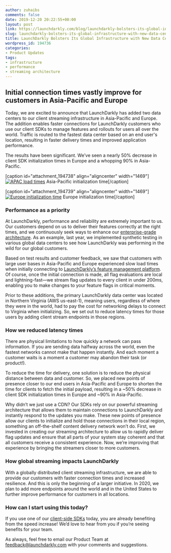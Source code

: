 ```yaml
---
author: zuhaibs
comments: false
date: 2019-12-20 20:22:55+00:00
layout: post
link: https://launchdarkly.com/blog/launchdarkly-bolsters-its-global-infrastructure-with-new-data-centers/
slug: launchdarkly-bolsters-its-global-infrastructure-with-new-data-centers
title: LaunchDarkly Bolsters Its Global Infrastructure with New Data Centers
wordpress_id: 194736
categories:
- Product Updates
tags:
- infrastructure
- performance
- streaming architecture
---
```


## Initial connection times vastly improve for customers in Asia-Pacific and Europe


Today, we are excited to announce that LaunchDarkly has added two data centers to our client streaming infrastructure in Asia-Pacific and Europe. The addition enables faster connections for LaunchDarkly customers who use our client SDKs to manage features and rollouts for users all over the world. Traffic is routed to the fastest data center based on an end user's location, resulting in faster delivery times and improved application performance.

The results have been significant. We’ve seen a nearly 50% decrease in client SDK initialization times in Europe and a whopping 90% in Asia-Pacific.

[caption id="attachment_194738" align="aligncenter" width="1469"][![APAC load times](https://blog.launchdarkly.com/wp-content/uploads/2019/12/APAC.png)](https://blog.launchdarkly.com/wp-content/uploads/2019/12/APAC.png) Asia-Pacific initialization time[/caption]

[caption id="attachment_194739" align="aligncenter" width="1469"][![Europe initialization time](https://blog.launchdarkly.com/wp-content/uploads/2019/12/EU.png)](https://blog.launchdarkly.com/wp-content/uploads/2019/12/EU.png) Europe initialization time[/caption]


### Performance as a priority


At LaunchDarkly, performance and reliability are extremely important to us. Our customers depend on us to deliver their features correctly at the right times, and we continuously seek ways to enhance our [enterprise-grade architecture](https://launchdarkly.com/features/enterprise-grade-architecture/). As an example, last year, we implemented synthetic testing in various global data centers to see how LaunchDarkly was performing in the wild for our global customers.

Based on test results and customer feedback, we saw that customers with large user bases in Asia-Pacific and Europe experienced slow load times when initially connecting to [LaunchDarkly’s feature management platform](https://launchdarkly.com/product/). Of course, once the initial connection is made, all flag evaluations are local and lightning-fast—we stream flag updates to every client in under 200ms, enabling you to make changes to your feature flags in critical moments.

Prior to these additions, the primary LaunchDarkly data center was located in Northern Virginia (AWS us-east-1), meaning users, regardless of where they were in the world, had to pay the cost for networking delays to connect to Virginia when initializing. So, we set out to reduce latency times for those users by adding client stream endpoints in those regions.


### How we reduced latency times


There are physical limitations to how quickly a network can pass information. If you are sending data halfway across the world, even the fastest networks cannot make that happen instantly. And each moment a customer waits is a moment a customer may abandon their task (or product!).

To reduce the time for delivery, one solution is to reduce the physical distance between data and customer. So, we placed new points of presence closer to our end users in Asia-Pacific and Europe to shorten the time for clients to fetch the initial payload, resulting in a ~50% decrease in client SDK initialization times in Europe and ~90% in Asia-Pacific.

Why didn’t we just use a CDN? Our SDKs rely on our powerful streaming architecture that allows them to maintain connections to LaunchDarkly and instantly respond to the updates you make. These new points of presence allow our clients to initialize and hold those connections in their local region, something an off-the-shelf content delivery network won’t do. First, we invested in creating our streaming architecture to allow us to rapidly deliver flag updates and ensure that all parts of your system stay coherent and that all customers receive a consistent experience. Now, we’re improving that experience by bringing the streamers closer to more customers.


### How global streaming impacts LaunchDarkly


With a globally distributed client streaming infrastructure, we are able to provide our customers with faster connection times and increased resilience. And this is only the beginning of a larger initiative. In 2020, we plan to add more endpoints around the world and in the United States to further improve performance for customers in all locations.


### How can I start using this today?


If you use one of our [client-side SDKs](https://docs.launchdarkly.com/docs/client-side-and-server-side) today, you are already benefiting from the speed increase! We’d love to hear from you if you’re seeing benefits for your team.

As always, feel free to email our Product Team at [feedback@launchdarkly.com](mailto:feedback@launchdarkly.com) with your comments and suggestions.
